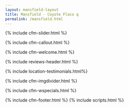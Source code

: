 ```yaml
---
layout: mansfield-layout
title: Mansfield - Coyote Flaco q
permalink: /mansfield.html
---
```

<!-- Slider In Section -->
{% include cfm-slider.html %}
<!-- Call Out Section -->
{% include cfm-callout.html %}
<!-- Location Welcome Section -->
{% include cfm-welcome.html %}
<!-- Review Header Section -->
{% include reviews-header.html %}
<!-- Testimonials Section -->
{% include location-testimonials.html%}
<!-- Image Divider Section -->
{% include cfm-imgdivider.html %}
<!-- Weekly Specials Section -->
{% include cfm-wspecials.html %}
<!-- Footer Section -->
{% include cfm-footer.html %}
{% include scripts.html %}